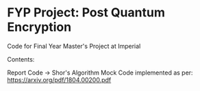 # FYP Project: Post Quantum Encryption
 Code for Final Year Master's Project at Imperial

Contents:

Report Code -> Shor's Algorithm Mock Code implemented as per: https://arxiv.org/pdf/1804.00200.pdf